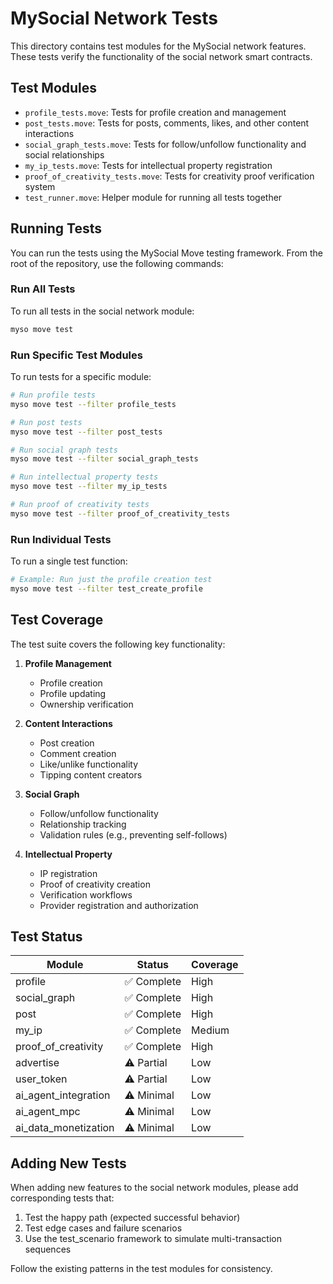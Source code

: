 # MySocial Network Tests

This directory contains test modules for the MySocial network features. These tests verify the functionality of the social network smart contracts.

## Test Modules

- `profile_tests.move`: Tests for profile creation and management
- `post_tests.move`: Tests for posts, comments, likes, and other content interactions
- `social_graph_tests.move`: Tests for follow/unfollow functionality and social relationships
- `my_ip_tests.move`: Tests for intellectual property registration
- `proof_of_creativity_tests.move`: Tests for creativity proof verification system
- `test_runner.move`: Helper module for running all tests together

## Running Tests

You can run the tests using the MySocial Move testing framework. From the root of the repository, use the following commands:

### Run All Tests

To run all tests in the social network module:

```bash
myso move test
```

### Run Specific Test Modules

To run tests for a specific module:

```bash
# Run profile tests
myso move test --filter profile_tests

# Run post tests
myso move test --filter post_tests

# Run social graph tests
myso move test --filter social_graph_tests

# Run intellectual property tests
myso move test --filter my_ip_tests

# Run proof of creativity tests
myso move test --filter proof_of_creativity_tests
```

### Run Individual Tests

To run a single test function:

```bash
# Example: Run just the profile creation test
myso move test --filter test_create_profile
```

## Test Coverage

The test suite covers the following key functionality:

1. **Profile Management**
   - Profile creation
   - Profile updating
   - Ownership verification

2. **Content Interactions**
   - Post creation
   - Comment creation
   - Like/unlike functionality
   - Tipping content creators

3. **Social Graph**
   - Follow/unfollow functionality
   - Relationship tracking
   - Validation rules (e.g., preventing self-follows)

4. **Intellectual Property**
   - IP registration
   - Proof of creativity creation
   - Verification workflows
   - Provider registration and authorization

## Test Status

| Module | Status | Coverage |
|--------|--------|----------|
| profile | ✅ Complete | High |
| social_graph | ✅ Complete | High |
| post | ✅ Complete | High |
| my_ip | ✅ Complete | Medium |
| proof_of_creativity | ✅ Complete | High |
| advertise | ⚠️ Partial | Low |
| user_token | ⚠️ Partial | Low |
| ai_agent_integration | ⚠️ Minimal | Low |
| ai_agent_mpc | ⚠️ Minimal | Low |
| ai_data_monetization | ⚠️ Minimal | Low |

## Adding New Tests

When adding new features to the social network modules, please add corresponding tests that:

1. Test the happy path (expected successful behavior)
2. Test edge cases and failure scenarios
3. Use the test_scenario framework to simulate multi-transaction sequences

Follow the existing patterns in the test modules for consistency.